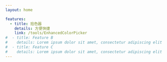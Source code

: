 ```yaml
---
layout: home

features:
  - title: 拾色器
    details: 方便快捷
    link: /tools/EnhancedColorPicker
#  - title: Feature B
#    details: Lorem ipsum dolor sit amet, consectetur adipiscing elit
#  - title: Feature C
#    details: Lorem ipsum dolor sit amet, consectetur adipiscing elit
---
```

